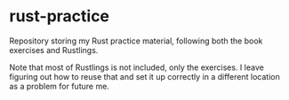 # rust-practice
Repository storing my Rust practice material, following both the book exercises and Rustlings.

Note that most of Rustlings is not included, only the exercises. I leave figuring out how to reuse that and set it up correctly in a different location as a problem for future me.
